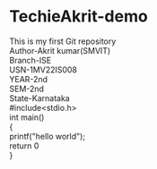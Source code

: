 # TechieAkrit-demo
This is my first Git repository
<br>
Author-Akrit kumar(SMVIT)
<br>
Branch-ISE
<br>
USN-1MV22IS008
<br>
YEAR-2nd
<br>
SEM-2nd
<br>
State-Karnataka
<br>
#include<stdio.h>
<br>
int main()
<br>
{
<br>
printf("hello world");
<br>
return 0
<br>
}

